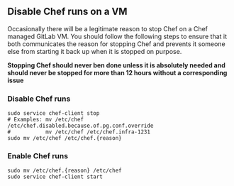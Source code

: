 ## Disable Chef runs on a VM


Occasionally there will be a legitimate reason to stop Chef on a Chef managed
GitLab VM. You should follow the following steps to ensure that it both
communicates the reason for stopping Chef and prevents it someone else from
starting it back up when it is stopped on purpose.

**Stopping Chef should never ben done unless it is absolutely needed and should
never be stopped for more than 12 hours without a corresponding issue**

### Disable Chef runs

```
sudo service chef-client stop
# Examples: mv /etc/chef /etc/chef.disabled.because.of.pg.conf.override
#           mv /etc/chef /etc/chef.infra-1231
sudo mv /etc/chef /etc/chef.{reason}
```

### Enable Chef runs

```
sudo mv /etc/chef.{reason} /etc/chef
sudo service chef-client start
```
